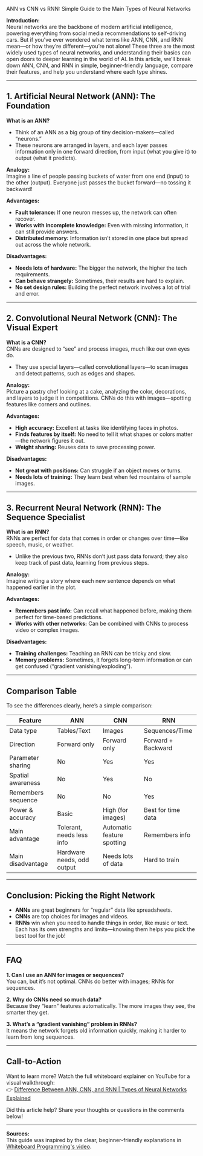 ANN vs CNN vs RNN: Simple Guide to the Main Types of Neural Networks

**Introduction:**  
Neural networks are the backbone of modern artificial intelligence, powering everything from social media recommendations to self-driving cars. But if you’ve ever wondered what terms like ANN, CNN, and RNN mean—or how they’re different—you’re not alone! These three are the most widely used types of neural networks, and understanding their basics can open doors to deeper learning in the world of AI. In this article, we’ll break down ANN, CNN, and RNN in simple, beginner-friendly language, compare their features, and help you understand where each type shines.

---

## 1. Artificial Neural Network (ANN): The Foundation

**What is an ANN?**  
- Think of an ANN as a big group of tiny decision-makers—called “neurons.”  
- These neurons are arranged in layers, and each layer passes information only in one forward direction, from input (what you give it) to output (what it predicts).

**Analogy:**  
Imagine a line of people passing buckets of water from one end (input) to the other (output). Everyone just passes the bucket forward—no tossing it backward!

**Advantages:**  
- **Fault tolerance:** If one neuron messes up, the network can often recover.  
- **Works with incomplete knowledge:** Even with missing information, it can still provide answers.  
- **Distributed memory:** Information isn’t stored in one place but spread out across the whole network.

**Disadvantages:**  
- **Needs lots of hardware:** The bigger the network, the higher the tech requirements.  
- **Can behave strangely:** Sometimes, their results are hard to explain.  
- **No set design rules:** Building the perfect network involves a lot of trial and error.

---

## 2. Convolutional Neural Network (CNN): The Visual Expert

**What is a CNN?**  
CNNs are designed to “see” and process images, much like our own eyes do.  
- They use special layers—called convolutional layers—to scan images and detect patterns, such as edges and shapes.

**Analogy:**  
Picture a pastry chef looking at a cake, analyzing the color, decorations, and layers to judge it in competitions. CNNs do this with images—spotting features like corners and outlines.

**Advantages:**  
- **High accuracy:** Excellent at tasks like identifying faces in photos.  
- **Finds features by itself:** No need to tell it what shapes or colors matter—the network figures it out.  
- **Weight sharing:** Reuses data to save processing power.

**Disadvantages:**  
- **Not great with positions:** Can struggle if an object moves or turns.  
- **Needs lots of training:** They learn best when fed mountains of sample images.

---

## 3. Recurrent Neural Network (RNN): The Sequence Specialist

**What is an RNN?**  
RNNs are perfect for data that comes in order or changes over time—like speech, music, or weather.  
- Unlike the previous two, RNNs don’t just pass data forward; they also keep track of past data, learning from previous steps.

**Analogy:**  
Imagine writing a story where each new sentence depends on what happened earlier in the plot.

**Advantages:**  
- **Remembers past info:** Can recall what happened before, making them perfect for time-based predictions.
- **Works with other networks:** Can be combined with CNNs to process video or complex images.

**Disadvantages:**  
- **Training challenges:** Teaching an RNN can be tricky and slow.
- **Memory problems:** Sometimes, it forgets long-term information or can get confused (“gradient vanishing/exploding”).

---

## Comparison Table

To see the differences clearly, here’s a simple comparison:

| Feature              | ANN                         | CNN                      | RNN                |
|----------------------|-----------------------------|--------------------------|--------------------|
| Data type            | Tables/Text                 | Images                   | Sequences/Time     |
| Direction            | Forward only                | Forward only             | Forward + Backward |
| Parameter sharing    | No                          | Yes                      | Yes                |
| Spatial awareness    | No                          | Yes                      | No                 |
| Remembers sequence   | No                          | No                       | Yes                |
| Power & accuracy     | Basic                       | High (for images)        | Best for time data |
| Main advantage       | Tolerant, needs less info   | Automatic feature spotting| Remembers info     |
| Main disadvantage    | Hardware needs, odd output  | Needs lots of data       | Hard to train      |

---

## Conclusion: Picking the Right Network  

- **ANNs** are great beginners for “regular” data like spreadsheets.  
- **CNNs** are top choices for images and videos.  
- **RNNs** win when you need to handle things in order, like music or text.  
Each has its own strengths and limits—knowing them helps you pick the best tool for the job!

---

## FAQ

**1. Can I use an ANN for images or sequences?**  
You can, but it’s not optimal. CNNs do better with images; RNNs for sequences.

**2. Why do CNNs need so much data?**  
Because they “learn” features automatically. The more images they see, the smarter they get.

**3. What’s a “gradient vanishing” problem in RNNs?**  
It means the network forgets old information quickly, making it harder to learn from long sequences.

---

## Call-to-Action

Want to learn more? Watch the full whiteboard explainer on YouTube for a visual walkthrough:  
👉 [Difference Between ANN, CNN, and RNN | Types of Neural Networks Explained](https://www.youtube.com/watch?v=u7obuspdQu4)

Did this article help? Share your thoughts or questions in the comments below!

---

**Sources:**  
This guide was inspired by the clear, beginner-friendly explanations in [Whiteboard Programming's video](https://www.youtube.com/watch?v=u7obuspdQu4).